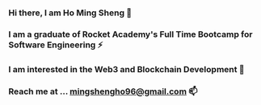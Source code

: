 ### Hi there, I am Ho Ming Sheng 👋
### I am a graduate of Rocket Academy's Full Time Bootcamp for Software Engineering ⚡
### I am interested in the Web3 and Blockchain Development 🔭
### Reach me at ... mingshengho96@gmail.com 📫

<!--
**WorkOutWorkIn/WorkOutWorkIn** is a ✨ _special_ ✨ repository because its `README.md` (this file) appears on your GitHub profile.

Here are some ideas to get you started:

- 🔭 I’m currently working on ...
- 🌱 I’m currently learning ...
- 👯 I’m looking to collaborate on ...
- 🤔 I’m looking for help with ...
- 💬 Ask me about ...
- 📫 How to reach me: ...
- 😄 Pronouns: ...
- ⚡ Fun fact: ...
-->

